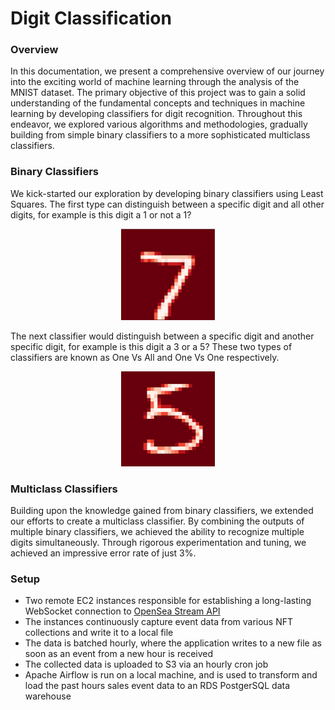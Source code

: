 # Digit Classification


### Overview
In this documentation, we present a comprehensive overview of our journey into the exciting world of machine learning through the analysis of the MNIST dataset. The primary objective of this project was to gain a solid understanding of the fundamental concepts and techniques in machine learning by developing classifiers for digit recognition. Throughout this endeavor, we explored various algorithms and methodologies, gradually building from simple binary classifiers to a more sophisticated multiclass classifiers.

### Binary Classifiers
We kick-started our exploration by developing binary classifiers using Least Squares. The first type can distinguish between a specific digit and all other digits, for example is this digit a 1 or not a 1?

<p align="center">
  <img src="./photos/mnist_7.png" alt="Example Image">
</p>


The next classifier would distinguish between a specific digit and another specific digit, for example is this digit a 3 or a 5? These two types of classifiers are known as One Vs All and One Vs One respectively.

<p align="center">
  <img src="./photos/mnist_5.png" alt="Example Image">
</p>


### Multiclass Classifiers
Building upon the knowledge gained from binary classifiers, we extended our efforts to create a multiclass classifier. By combining the outputs of multiple binary classifiers, we achieved the ability to recognize multiple digits simultaneously. Through rigorous experimentation and tuning, we achieved an impressive error rate of just 3%.


### Setup
-  Two remote EC2 instances responsible for establishing a long-lasting WebSocket connection to [OpenSea Stream API](https://docs.opensea.io/reference/stream-api-overview)
- The instances continuously capture event data from various NFT collections and write it to a local file
- The data is batched hourly, where the application writes to a new file as soon as an event from a new hour is received
- The collected data is uploaded to S3 via an hourly cron job 
- Apache Airflow is run on a local machine, and is used to transform and load the past hours sales event data to an RDS PostgerSQL data warehouse











####